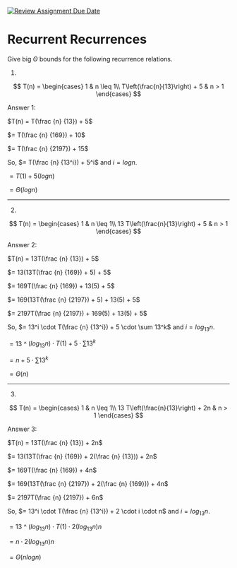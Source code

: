 [![Review Assignment Due Date](https://classroom.github.com/assets/deadline-readme-button-24ddc0f5d75046c5622901739e7c5dd533143b0c8e959d652212380cedb1ea36.svg)](https://classroom.github.com/a/8KYthzwp)
# Recurrent Recurrences

Give big $\Theta$ bounds for the following recurrence relations.

1.
$$ T(n) =
    \begin{cases}
        1 & n \leq 1\\
        T\left(\frac{n}{13}\right) + 5 & n > 1
    \end{cases}
$$

Answer 1:

$T(n) = T(\frac {n} {13}) + 5$

$= T(\frac {n} {169}) + 10$

$= T(\frac {n} {2197}) + 15$

So, $= T(\frac {n} {13^i}) + 5^i$ and $i = log n$.

$= T(1) + 5(logn)$

$= \Theta (logn)$

---------------------------------------------------------------------------

2.
$$ T(n) =
    \begin{cases}
        1 & n \leq 1\\
        13 T\left(\frac{n}{13}\right) + 5 & n > 1
    \end{cases}
$$

Answer 2:

$T(n) = 13T(\frac {n} {13}) + 5$

$= 13(13T(\frac {n} {169}) + 5) + 5$

$= 169T(\frac {n} {169}) + 13(5) + 5$

$= 169(13T(\frac {n} {2197}) + 5) + 13(5) + 5$

$= 2197T(\frac {n} {2197}) + 169(5) + 13(5) + 5$

So, $= 13^i \cdot T(\frac {n} {13^i}) + 5 \cdot \sum 13^k$ and $i = log_{13} n$.

$= 13$ ^ $(log_{13} n) \cdot T(1) + 5 \cdot \sum 13^k$

$= n + 5 \cdot \sum 13^k$

$= \Theta (n)$

---------------------------------------------------------------------------

3.
$$ T(n) =
    \begin{cases}
        1 & n \leq 1\\
        13 T\left(\frac{n}{13}\right) + 2n & n > 1
    \end{cases}
$$

Answer 3:

$T(n) = 13T(\frac {n} {13}) + 2n$

$= 13(13T(\frac {n} {169}) + 2(\frac {n} {13})) + 2n$

$= 169T(\frac {n} {169}) + 4n$

$= 169(13T(\frac {n} {2197}) + 2(\frac {n} {169})) + 4n$

$= 2197T(\frac {n} {2197}) + 6n$

So, $= 13^i \cdot T(\frac {n} {13^i}) + 2 \cdot i \cdot n$ and $i = log_{13} n$.

$= 13$ ^ $(log_{13} n) \cdot T(1) \cdot 2(log_{13} n)n$

$= n \cdot 2(log_{13} n)n$

$= \Theta (n log n)$
